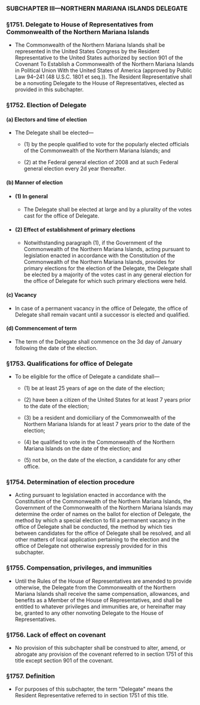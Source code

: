 ### SUBCHAPTER III—NORTHERN MARIANA ISLANDS DELEGATE

### §1751. Delegate to House of Representatives from Commonwealth of the Northern Mariana Islands
* The Commonwealth of the Northern Mariana Islands shall be represented in the United States Congress by the Resident Representative to the United States authorized by section 901 of the Covenant To Establish a Commonwealth of the Northern Mariana Islands in Political Union With the United States of America (approved by Public Law 94–241 (48 U.S.C. 1801 et seq.)). The Resident Representative shall be a nonvoting Delegate to the House of Representatives, elected as provided in this subchapter.

### §1752. Election of Delegate
#### (a) Electors and time of election
* The Delegate shall be elected—

  * (1) by the people qualified to vote for the popularly elected officials of the Commonwealth of the Northern Mariana Islands; and

  * (2) at the Federal general election of 2008 and at such Federal general election every 2d year thereafter.

#### (b) Manner of election
* #### (1) In general
  * The Delegate shall be elected at large and by a plurality of the votes cast for the office of Delegate.

* #### (2) Effect of establishment of primary elections
  * Notwithstanding paragraph (1), if the Government of the Commonwealth of the Northern Mariana Islands, acting pursuant to legislation enacted in accordance with the Constitution of the Commonwealth of the Northern Mariana Islands, provides for primary elections for the election of the Delegate, the Delegate shall be elected by a majority of the votes cast in any general election for the office of Delegate for which such primary elections were held.

#### (c) Vacancy
* In case of a permanent vacancy in the office of Delegate, the office of Delegate shall remain vacant until a successor is elected and qualified.

#### (d) Commencement of term
* The term of the Delegate shall commence on the 3d day of January following the date of the election.

### §1753. Qualifications for office of Delegate
* To be eligible for the office of Delegate a candidate shall—

  * (1) be at least 25 years of age on the date of the election;

  * (2) have been a citizen of the United States for at least 7 years prior to the date of the election;

  * (3) be a resident and domiciliary of the Commonwealth of the Northern Mariana Islands for at least 7 years prior to the date of the election;

  * (4) be qualified to vote in the Commonwealth of the Northern Mariana Islands on the date of the election; and

  * (5) not be, on the date of the election, a candidate for any other office.

### §1754. Determination of election procedure
* Acting pursuant to legislation enacted in accordance with the Constitution of the Commonwealth of the Northern Mariana Islands, the Government of the Commonwealth of the Northern Mariana Islands may determine the order of names on the ballot for election of Delegate, the method by which a special election to fill a permanent vacancy in the office of Delegate shall be conducted, the method by which ties between candidates for the office of Delegate shall be resolved, and all other matters of local application pertaining to the election and the office of Delegate not otherwise expressly provided for in this subchapter.

### §1755. Compensation, privileges, and immunities
* Until the Rules of the House of Representatives are amended to provide otherwise, the Delegate from the Commonwealth of the Northern Mariana Islands shall receive the same compensation, allowances, and benefits as a Member of the House of Representatives, and shall be entitled to whatever privileges and immunities are, or hereinafter may be, granted to any other nonvoting Delegate to the House of Representatives.

### §1756. Lack of effect on covenant
* No provision of this subchapter shall be construed to alter, amend, or abrogate any provision of the covenant referred to in section 1751 of this title except section 901 of the covenant.

### §1757. Definition
* For purposes of this subchapter, the term "Delegate" means the Resident Representative referred to in section 1751 of this title.